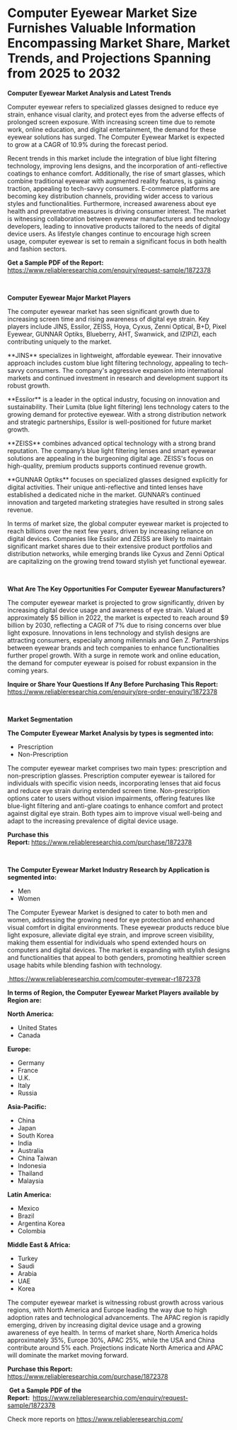 <p><h1>Computer Eyewear Market Size Furnishes Valuable Information Encompassing Market Share, Market Trends, and Projections Spanning from 2025 to 2032</h1></p><p><strong>Computer Eyewear Market Analysis and Latest Trends</strong></p>
<p><p>Computer eyewear refers to specialized glasses designed to reduce eye strain, enhance visual clarity, and protect eyes from the adverse effects of prolonged screen exposure. With increasing screen time due to remote work, online education, and digital entertainment, the demand for these eyewear solutions has surged. The Computer Eyewear Market is expected to grow at a CAGR of 10.9% during the forecast period.</p><p>Recent trends in this market include the integration of blue light filtering technology, improving lens designs, and the incorporation of anti-reflective coatings to enhance comfort. Additionally, the rise of smart glasses, which combine traditional eyewear with augmented reality features, is gaining traction, appealing to tech-savvy consumers. E-commerce platforms are becoming key distribution channels, providing wider access to various styles and functionalities. Furthermore, increased awareness about eye health and preventative measures is driving consumer interest. The market is witnessing collaboration between eyewear manufacturers and technology developers, leading to innovative products tailored to the needs of digital device users. As lifestyle changes continue to encourage high screen usage, computer eyewear is set to remain a significant focus in both health and fashion sectors.</p></p>
<p><strong>Get a Sample PDF of the Report:&nbsp;</strong> <a href="https://www.reliableresearchiq.com/enquiry/request-sample/1872378?utm_campaign=1743&utm_medium=2&utm_source=Github&utm_content=ia&utm_term=05022025&utm_id=computer-eyewear">https://www.reliableresearchiq.com/enquiry/request-sample/1872378</a></p>
<p>&nbsp;</p>
<p><strong>Computer Eyewear Major Market Players</strong></p>
<p><p>The computer eyewear market has seen significant growth due to increasing screen time and rising awareness of digital eye strain. Key players include JINS, Essilor, ZEISS, Hoya, Cyxus, Zenni Optical, B+D, Pixel Eyewear, GUNNAR Optiks, Blueberry, AHT, Swanwick, and IZIPIZI, each contributing uniquely to the market.</p><p>**JINS** specializes in lightweight, affordable eyewear. Their innovative approach includes custom blue light filtering technology, appealing to tech-savvy consumers. The company's aggressive expansion into international markets and continued investment in research and development support its robust growth.</p><p>**Essilor** is a leader in the optical industry, focusing on innovation and sustainability. Their Lumita (blue light filtering) lens technology caters to the growing demand for protective eyewear. With a strong distribution network and strategic partnerships, Essilor is well-positioned for future market growth.</p><p>**ZEISS** combines advanced optical technology with a strong brand reputation. The company’s blue light filtering lenses and smart eyewear solutions are appealing in the burgeoning digital age. ZEISS's focus on high-quality, premium products supports continued revenue growth.</p><p>**GUNNAR Optiks** focuses on specialized glasses designed explicitly for digital activities. Their unique anti-reflective and tinted lenses have established a dedicated niche in the market. GUNNAR’s continued innovation and targeted marketing strategies have resulted in strong sales revenue.</p><p>In terms of market size, the global computer eyewear market is projected to reach billions over the next few years, driven by increasing reliance on digital devices. Companies like Essilor and ZEISS are likely to maintain significant market shares due to their extensive product portfolios and distribution networks, while emerging brands like Cyxus and Zenni Optical are capitalizing on the growing trend toward stylish yet functional eyewear.</p></p>
<p>&nbsp;</p>
<p><strong>What Are The Key Opportunities For Computer Eyewear Manufacturers?</strong></p>
<p><p>The computer eyewear market is projected to grow significantly, driven by increasing digital device usage and awareness of eye strain. Valued at approximately $5 billion in 2022, the market is expected to reach around $9 billion by 2030, reflecting a CAGR of 7% due to rising concerns over blue light exposure. Innovations in lens technology and stylish designs are attracting consumers, especially among millennials and Gen Z. Partnerships between eyewear brands and tech companies to enhance functionalities further propel growth. With a surge in remote work and online education, the demand for computer eyewear is poised for robust expansion in the coming years.</p></p>
<p><strong>Inquire or Share Your Questions If Any Before Purchasing This Report:</strong> <a href="https://www.reliableresearchiq.com/enquiry/pre-order-enquiry/1872378?utm_campaign=1743&utm_medium=2&utm_source=Github&utm_content=ia&utm_term=05022025&utm_id=computer-eyewear">https://www.reliableresearchiq.com/enquiry/pre-order-enquiry/1872378</a></p>
<p>&nbsp;</p>
<p><strong>Market Segmentation</strong></p>
<p><strong>The Computer Eyewear Market Analysis by types is segmented into:</strong></p>
<p><ul><li>Prescription</li><li>Non-Prescription</li></ul></p>
<p><p>The computer eyewear market comprises two main types: prescription and non-prescription glasses. Prescription computer eyewear is tailored for individuals with specific vision needs, incorporating lenses that aid focus and reduce eye strain during extended screen time. Non-prescription options cater to users without vision impairments, offering features like blue-light filtering and anti-glare coatings to enhance comfort and protect against digital eye strain. Both types aim to improve visual well-being and adapt to the increasing prevalence of digital device usage.</p></p>
<p><strong>Purchase this Report:&nbsp;</strong><a href="https://www.reliableresearchiq.com/purchase/1872378?utm_campaign=1743&utm_medium=2&utm_source=Github&utm_content=ia&utm_term=05022025&utm_id=computer-eyewear">https://www.reliableresearchiq.com/purchase/1872378</a></p>
<p>&nbsp;</p>
<p><strong>The Computer Eyewear Market Industry Research by Application is segmented into:</strong></p>
<p><ul><li>Men</li><li>Women</li></ul></p>
<p><p>The Computer Eyewear Market is designed to cater to both men and women, addressing the growing need for eye protection and enhanced visual comfort in digital environments. These eyewear products reduce blue light exposure, alleviate digital eye strain, and improve screen visibility, making them essential for individuals who spend extended hours on computers and digital devices. The market is expanding with stylish designs and functionalities that appeal to both genders, promoting healthier screen usage habits while blending fashion with technology.</p></p>
<p><a href="https://www.reliableresearchiq.com/computer-eyewear-r1872378?utm_campaign=1743&utm_medium=2&utm_source=Github&utm_content=ia&utm_term=05022025&utm_id=computer-eyewear">&nbsp;https://www.reliableresearchiq.com/computer-eyewear-r1872378</a></p>
<p><strong>In terms of Region, the Computer Eyewear Market Players available by Region are:</strong></p>
<p>
    <p> <strong> North America: </strong>
        <ul>
            <li>United States</li>
            <li>Canada</li>
        </ul>
        </p> 
    <p> <strong> Europe: </strong>
        <ul>
            <li>Germany</li>
            <li>France</li>
            <li>U.K.</li>
            <li>Italy</li>
            <li>Russia</li>
        </ul>
        </p> 
    <p> <strong> Asia-Pacific: </strong>
        <ul>
            <li>China</li>
            <li>Japan</li>
            <li>South Korea</li>
            <li>India</li>
            <li>Australia</li>
            <li>China Taiwan</li>
            <li>Indonesia</li>
            <li>Thailand</li>
            <li>Malaysia</li>
        </ul>
        </p> 
    <p> <strong> Latin America: </strong>
        <ul>
            <li>Mexico</li>
            <li>Brazil</li>
            <li>Argentina Korea</li>
            <li>Colombia</li>
        </ul>
        </p> 
    <p> <strong> Middle East & Africa: </strong>
        <ul>
            <li>Turkey</li>
            <li>Saudi</li>
            <li>Arabia</li>
            <li>UAE</li>
            <li>Korea</li>
        </ul>
    </p>
    </p>
<p><p>The computer eyewear market is witnessing robust growth across various regions, with North America and Europe leading the way due to high adoption rates and technological advancements. The APAC region is rapidly emerging, driven by increasing digital device usage and a growing awareness of eye health. In terms of market share, North America holds approximately 35%, Europe 30%, APAC 25%, while the USA and China contribute around 5% each. Projections indicate North America and APAC will dominate the market moving forward.</p></p>
<p><strong>Purchase this Report: </strong><a href="https://www.reliableresearchiq.com/purchase/1872378?utm_campaign=1743&utm_medium=2&utm_source=Github&utm_content=ia&utm_term=05022025&utm_id=computer-eyewear">https://www.reliableresearchiq.com/purchase/1872378</a></p>
<p>&nbsp;<strong>Get a Sample PDF of the Report:&nbsp;&nbsp;</strong><a href="https://www.reliableresearchiq.com/enquiry/request-sample/1872378?utm_campaign=1743&utm_medium=2&utm_source=Github&utm_content=ia&utm_term=05022025&utm_id=computer-eyewear">https://www.reliableresearchiq.com/enquiry/request-sample/1872378</a></p>
<p><strong></strong></p>
<p>Check more reports on <a href="https://www.reliableresearchiq.com/?utm_campaign=1743&utm_medium=2&utm_source=Github&utm_content=ia&utm_term=05022025&utm_id=computer-eyewear">https://www.reliableresearchiq.com/</a></p>